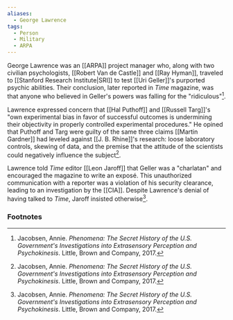 ```yaml
---
aliases:
  - George Lawrence
tags:
  - Person
  - Military
  - ARPA
---
```

George Lawrence was an [[ARPA]] project manager who, along with two civilian psychologists, [[Robert Van de Castle]] and [[Ray Hyman]], traveled to [[Stanford Research Institute|SRI]] to test [[Uri Geller]]'s purported psychic abilities. Their conclusion, later reported in *Time* magazine, was that anyone who believed in Geller's powers was falling for the "ridiculous"[^1].

Lawrence expressed concern that [[Hal Puthoff]] and [[Russell Targ]]'s "own experimental bias in favor of successful outcomes is undermining their objectivity in properly controlled experimental procedures." He opined that Puthoff and Targ were guilty of the same three claims [[Martin Gardner]] had leveled against [[J. B. Rhine]]'s research: loose laboratory controls, skewing of data, and the premise that the attitude of the scientists could negatively influence the subject[^1].

Lawrence told *Time* editor [[Leon Jaroff]] that Geller was a "charlatan" and encouraged the magazine to write an exposé. This unauthorized communication with a reporter was a violation of his security clearance, leading to an investigation by the [[CIA]]. Despite Lawrence's denial of having talked to *Time*, Jaroff insisted otherwise[^1].

### Footnotes
[^1]: Jacobsen, Annie. *Phenomena: The Secret History of the U.S. Government's Investigations into Extrasensory Perception and Psychokinesis*. Little, Brown and Company, 2017.
